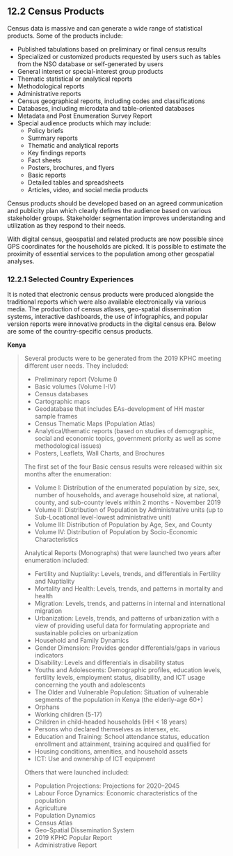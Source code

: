 ## 12.2 Census Products

Census data is massive and can generate a wide range of statistical products. Some of the products include:

- Published tabulations based on preliminary or final census results
- Specialized or customized products requested by users such as tables from the NSO database or self-generated by users
- General interest or special-interest group products
- Thematic statistical or analytical reports
- Methodological reports
- Administrative reports
- Census geographical reports, including codes and classifications
- Databases, including microdata and table-oriented databases
- Metadata and Post Enumeration Survey Report
- Special audience products which may include:
  - Policy briefs
  - Summary reports
  - Thematic and analytical reports
  - Key findings reports
  - Fact sheets
  - Posters, brochures, and flyers
  - Basic reports
  - Detailed tables and spreadsheets
  - Articles, video, and social media products

Census products should be developed based on an agreed communication and publicity plan which clearly defines the audience based on various stakeholder groups. Stakeholder segmentation improves understanding and utilization as they respond to their needs.

With digital census, geospatial and related products are now possible since GPS coordinates for the households are picked. It is possible to estimate the proximity of essential services to the population among other geospatial analyses.

### 12.2.1 Selected Country Experiences

It is noted that electronic census products were produced alongside the traditional reports which were also available electronically via various media. The production of census atlases, geo-spatial dissemination systems, interactive dashboards, the use of infographics, and popular version reports were innovative products in the digital census era. Below are some of the country-specific census products.

**Kenya**

> Several products were to be generated from the 2019 KPHC meeting different user needs. They included:
>
> - Preliminary report (Volume I)
> - Basic volumes (Volume I-IV)
> - Census databases
> - Cartographic maps
> - Geodatabase that includes EAs-development of HH master sample frames
> - Census Thematic Maps (Population Atlas)
> - Analytical/thematic reports (based on studies of demographic, social and economic topics, government priority as well as some methodological issues)
> - Posters, Leaflets, Wall Charts, and Brochures
>
> The first set of the four Basic census results were released within six months after the enumeration:
>
> - Volume I: Distribution of the enumerated population by size, sex, number of households, and average household size, at national, county, and sub-county levels within 2 months - November 2019
> - Volume II: Distribution of Population by Administrative units (up to Sub-Locational level-lowest administrative unit)
> - Volume III: Distribution of Population by Age, Sex, and County
> - Volume IV: Distribution of Population by Socio-Economic Characteristics
>
> Analytical Reports (Monographs) that were launched two years after enumeration included:
>
> - Fertility and Nuptiality: Levels, trends, and differentials in Fertility and Nuptiality
> - Mortality and Health: Levels, trends, and patterns in mortality and health
> - Migration: Levels, trends, and patterns in internal and international migration
> - Urbanization: Levels, trends, and patterns of urbanization with a view of providing useful data for formulating appropriate and sustainable policies on urbanization
> - Household and Family Dynamics
> - Gender Dimension: Provides gender differentials/gaps in various indicators
> - Disability: Levels and differentials in disability status
> - Youths and Adolescents: Demographic profiles, education levels, fertility levels, employment status, disability, and ICT usage concerning the youth and adolescents
> - The Older and Vulnerable Population: Situation of vulnerable segments of the population in Kenya (the elderly-age 60+)
> - Orphans
> - Working children (5-17)
> - Children in child-headed households (HH < 18 years)
> - Persons who declared themselves as intersex, etc.
> - Education and Training: School attendance status, education enrollment and attainment, training acquired and qualified for
> - Housing conditions, amenities, and household assets
> - ICT: Use and ownership of ICT equipment
>
> Others that were launched included:
>
> - Population Projections: Projections for 2020–2045
> - Labour Force Dynamics: Economic characteristics of the population
> - Agriculture
> - Population Dynamics
> - Census Atlas
> - Geo-Spatial Dissemination System
> - 2019 KPHC Popular Report
> - Administrative Report
